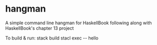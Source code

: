 # hangman
A simple command line hangman for HaskellBook following along with HaskellBook's chapter 13 project

To build & run:
stack build
stacl exec -- hello
